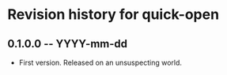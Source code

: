 # Revision history for quick-open

## 0.1.0.0  -- YYYY-mm-dd

* First version. Released on an unsuspecting world.
